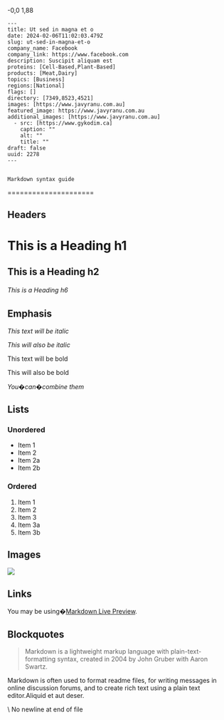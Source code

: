  -0,0 1,88 

    ---
    title: Ut sed in magna et o
    date: 2024-02-06T11:02:03.479Z
    slug: ut-sed-in-magna-et-o
    company_name: Facebook
    company_link: https://www.facebook.com
    description: Suscipit aliquam est
    proteins: [Cell-Based,Plant-Based]
    products: [Meat,Dairy]
    topics: [Business]
    regions:[National]
    flags: []
    directory: [7349,8523,4521]
    images: [https://www.javyranu.com.au]
    featured_image: https://www.javyranu.com.au
    additional_images: [https://www.javyranu.com.au]
      - src: [https://www.gykodim.ca]
        caption: ""
        alt: ""
        title: ""
    draft: false
    uuid: 2278
    ---
    

    Markdown syntax guide
=====================

Headers
-------

This is a Heading h1
====================

This is a Heading h2
--------------------

###### This is a Heading h6

Emphasis
--------

_This text will be italic_

_This will also be italic_

This text will be bold

This will also be bold

_You�can�combine them_

Lists
-----

### Unordered

*   Item 1
*   Item 2
*   Item 2a
*   Item 2b

### Ordered

1.  Item 1
2.  Item 2
3.  Item 3
4.  Item 3a
5.  Item 3b

Images
------

![](https://markdownlivepreview.com/image/sample.webp)

Links
-----

You may be using�[Markdown Live Preview](https://markdownlivepreview.com/).

Blockquotes
-----------

> Markdown is a lightweight markup language with plain-text-formatting syntax, created in 2004 by John Gruber with Aaron Swartz.

Markdown is often used to format readme files, for writing messages in online discussion forums, and to create rich text using a plain text editor.Aliquid et aut deser.
    
\ No newline at end of file